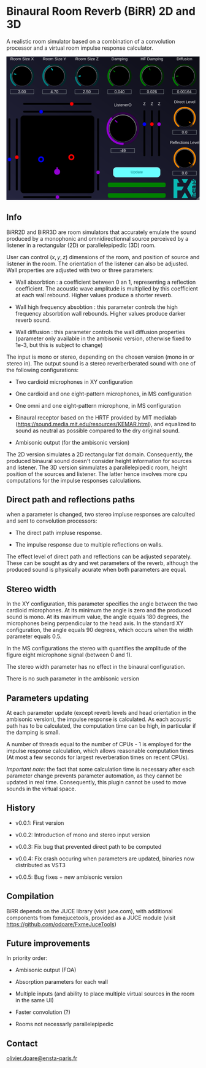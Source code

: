 # Binaural Room Reverb (BiRR) 2D and 3D

A realistic room simulator based on a combination of a convolution processor and a virtual room impulse response calculator.

![image info](./doc/BiRR3DA_screen.png)

<!-- ### BiRR2D
![image info](./doc/BiRR2D_screen.png) -->

## Info

BiRR2D and BiRR3D are room simulators that accurately emulate the sound produced by a monophonic and omnidirectionnal source perceived by a listener in a rectangular (2D) or parallelepipedic (3D) room.

User can control $(x,y,z)$ dimensions of the room, and position of source and listener in the room. The orientation of the listener can also be adjusted. Wall properties are adjusted with two or three parameters:

- Wall absorbtion : a coefficient between 0 an 1, representing a reflection coefficient. The acoustic wave amplitude is multiplied by this coefficient at each wall rebound. Higher values produce a shorter reverb.

- Wall high frequency absobtion : this parameter controls the high frequency absorbtion wall rebounds. Higher values produce darker reverb sound.

- Wall diffusion : this parameter controls the wall diffusion properties (parameter only available in the ambisonic version, otherwise fixed to 1e-3, but this is subject to change)

The input is mono or stereo, depending on the chosen version (mono in or stereo in). The output sound is a stereo reverberberated sound with one of the following configurations:

- Two cardioid microphones in XY configuration

- One cardioid and one eight-pattern microphones, in MS configuration

- One omni and one eight-pattern microphone, in MS configuration

- Binaural receptor based on the HRTF provided by MIT medialab (https://sound.media.mit.edu/resources/KEMAR.html), and equalized to sound as neutral as possible compared to the dry original sound.

- Ambisonic output (for the ambisonic version)

The 2D version simulates a 2D rectangular flat domain. Consequently, the produced binaural sound doesn't consider height information for sources and listener. The 3D version simmulates a parallelepipedic room, height position of the sources and listener. The latter hence involves more cpu computations for the impulse responses calculations.

## Direct path and reflections paths

when a parameter is changed, two stereo impluse responses are calculted and sent to convolution processors:

- The direct path impluse response.

- The impulse response due to multiple reflections on walls.

The effect level of direct path and reflections can be adjusted separately. These can be sought as dry and wet parameters of the reverb, although the produced sound is physically acurate when both parameters are equal.

## Stereo width

In the XY configuration, this parameter specifies the angle between the two cardioid microphones. At its minimum the angle is zero and the produced sound is mono. At its maximum value, the angle equals 180 degrees, the microphones being perpendicular to the head axis. In the standard XY configuration, the angle equals 90 degrees, which occurs when the width parameter equals 0.5.

In the MS configurations the stereo with quantifies the amplitude of the figure eight microphone signal (between 0 and 1).

The stereo width parameter has no effect in the binaural configuration.

There is no such parameter in the ambisonic version

## Parameters updating

At each parameter update (except reverb levels and head orientation in the ambisonic version), the impulse response is calculated. As each acoustic path has to be calculated, the computation time can be high, in particular if the damping is small.

A number of threads equal to the number of CPUs - 1 is employed for the impulse response calculation, which allows reasonable computation times (At most a few seconds for largest reverberation times on recent CPUs).

*Important note:* the fact that some calculation time is necessary after each parameter change prevents parameter automation, as they cannot be updated in real time. Consequently, this plugin cannot be used to move sounds in the virtual space.

## History

- v0.0.1: First version

- v0.0.2: Introduction of mono and stereo input version

- v0.0.3: Fix bug that prevented direct path to be computed

- v0.0.4: Fix crash occuring when parameters are updated, binaries now distributed as VST3

- v0.0.5: Bug fixes + new ambisonic version

## Compilation

BiRR depends on the JUCE library (visit juce.com), with additional components from fxmejucetools, provided as a JUCE module (visit https://github.com/odoare/FxmeJuceTools)

## Future improvements

In priority order:

- Ambisonic output (FOA)

- Absorption parameters for each wall

- Multiple inputs (and ability to place multiple virtual sources in the room in the same UI)

- Faster convolution (?)

- Rooms not necessarly parallelepipedic

## Contact

olivier.doare@ensta-paris.fr
